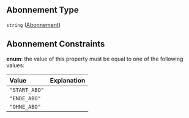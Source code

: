 ## Abonnement Type

`string` ([Abonnement](abonnement.md))

## Abonnement Constraints

**enum**: the value of this property must be equal to one of the following values:

| Value         | Explanation |
| :------------ | :---------- |
| `"START_ABO"` |             |
| `"ENDE_ABO"`  |             |
| `"OHNE_ABO"`  |             |
